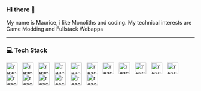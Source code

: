 ### Hi there 👋
My name is Maurice, i like Monoliths and coding. My technical interests are Game Modding and Fullstack Webapps

---
### 💻 Tech Stack
 <img align="left" alt="react" width="30px" style="pointer-events: none; padding-right:10px" src="https://cdn.jsdelivr.net/gh/devicons/devicon/icons/angularjs/angularjs-plain.svg" />
 <img align="left" alt="react" width="30px" style="padding-right:10px" src="https://cdn.jsdelivr.net/gh/devicons/devicon/icons/nuxtjs/nuxtjs-original.svg" />
 <img align="left" alt="react" width="30px" style="padding-right:10px" src="https://cdn.jsdelivr.net/gh/devicons/devicon/icons/vuejs/vuejs-original.svg" />
 <img align="left" alt="react" width="30px" style="padding-right:10px" src="https://cdn.jsdelivr.net/gh/devicons/devicon/icons/typescript/typescript-original.svg" />
 <img align="left" alt="react" width="30px" style="padding-right:10px" src="https://cdn.jsdelivr.net/gh/devicons/devicon/icons/javascript/javascript-original.svg" />
 <img align="left" alt="react" width="30px" style="padding-right:10px" src="https://cdn.jsdelivr.net/gh/devicons/devicon/icons/nodejs/nodejs-original.svg" />
 <img align="left" alt="react" width="30px" style="padding-right:10px" src="https://cdn.jsdelivr.net/gh/devicons/devicon/icons/firebase/firebase-plain.svg" />
 <img align="left" alt="react" width="30px" style="padding-right:10px" src="https://cdn.jsdelivr.net/gh/devicons/devicon/icons/html5/html5-plain.svg" />
 <img align="left" alt="react" width="30px" style="padding-right:10px" src="https://cdn.jsdelivr.net/gh/devicons/devicon/icons/css3/css3-plain.svg" />
 <img align="left" alt="react" width="30px" style="padding-right:10px" src="https://cdn.jsdelivr.net/gh/devicons/devicon/icons/sass/sass-original.svg" />
 <img align="left" alt="react" width="30px" style="padding-right:10px" src="https://cdn.jsdelivr.net/gh/devicons/devicon/icons/git/git-original.svg" />
 <img align="left" alt="react" width="30px" style="padding-right:10px" src="https://cdn.jsdelivr.net/gh/devicons/devicon/icons/c/c-original.svg" />
  <img align="left" alt="react" width="30px" style="padding-right:10px" src="https://cdn.jsdelivr.net/gh/devicons/devicon/icons/cplusplus/cplusplus-original.svg"/>
 <img align="left" alt="react" width="30px" style="padding-right:10px" src="https://cdn.jsdelivr.net/gh/devicons/devicon/icons/csharp/csharp-original.svg" />
 <img align="left" alt="react" width="30px" style="padding-right:10px" src="https://cdn.jsdelivr.net/gh/devicons/devicon/icons/lua/lua-original.svg" />
 <img align="left" alt="react" width="30px" style="padding-right:10px" src="https://cdn.jsdelivr.net/gh/devicons/devicon/icons/debian/debian-original.svg" />
 <img align="left" alt="react" width="30px" style="padding-right:10px" src="https://cdn.jsdelivr.net/gh/devicons/devicon/icons/photoshop/photoshop-plain.svg" />
 <br/>
